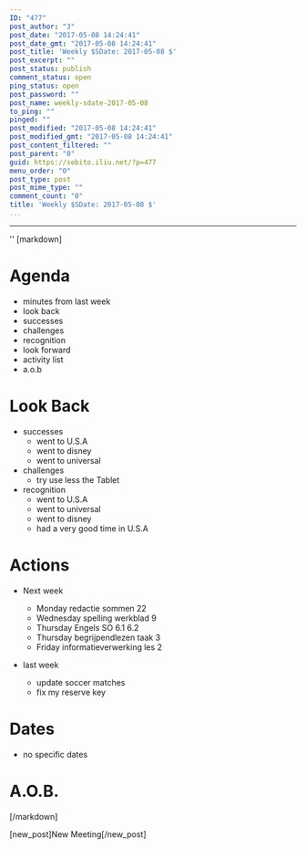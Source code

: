 ```yaml
---
ID: "477"
post_author: "3"
post_date: "2017-05-08 14:24:41"
post_date_gmt: "2017-05-08 14:24:41"
post_title: 'Weekly $SDate: 2017-05-08 $'
post_excerpt: ""
post_status: publish
comment_status: open
ping_status: open
post_password: ""
post_name: weekly-sdate-2017-05-08
to_ping: ""
pinged: ""
post_modified: "2017-05-08 14:24:41"
post_modified_gmt: "2017-05-08 14:24:41"
post_content_filtered: ""
post_parent: "0"
guid: https://sebito.iliu.net/?p=477
menu_order: "0"
post_type: post
post_mime_type: ""
comment_count: "0"
title: 'Weekly $SDate: 2017-05-08 $'
...
```

---

''
[markdown]
# Agenda

- minutes from last week
- look back
- successes
- challenges
- recognition
- look forward
- activity list
- a.o.b

# Look Back

- successes
  - went to U.S.A
  - went to disney
  - went to universal
- challenges
  - try use less the Tablet
- recognition
  - went to U.S.A
  - went to universal
  - went to disney
  - had a very good time in U.S.A

  

 
# Actions

- Next week
  - Monday redactie sommen 22
  - Wednesday spelling werkblad 9
  - Thursday Engels SO 6.1 6.2
  - Thursday begrijpendlezen taak 3
  - Friday informatieverwerking les 2 


- last week
  - update soccer matches
  - fix my reserve key









# Dates
- no specific dates





# A.O.B.



[/markdown]

[new_post]New Meeting[/new_post]
